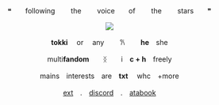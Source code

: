 <p align="center"> 
 ❝　　following 　　the 　　voice　　of 　　the 　　stars　　❞ 　
<p align="center"> 
  <img src="https://files.catbox.moe/vfjuuk.png">
</p>
<p align="center">
<strong>tokki</strong>　 or　 any　　 𐙚 　　<strong>he</strong>　she
</p>
<p align="center">
multi<strong>fandom</strong>　　ᛝ　　i　<strong>c + h</strong>　freely
<p align="center">
mains　interests　are　<strong>txt</strong>　 whc　+more
</p>
<p align="center">
<a href="https://rentry.co/sardine">ext</a>　.　<a href="https://discord.com/users/864853500185935883">discord</a>　.　<a href="https://sigma.atabook.org">atabook</a>
</p>
